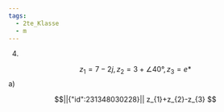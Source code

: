 ```yaml
---
tags:
  - 2te_Klasse
  - m
---
```

4)
$$z_{1}=7-2j,z_{2}=3+\angle_{}40°,z_{3}=e*$$
a)
```math
||{"id":231348030228}||
z_{1}+z_{2}-z_{3}

```
